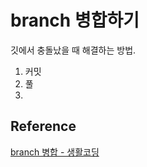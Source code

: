 # branch 병합하기

깃에서 충돌났을 때 해결하는 방법.

1. 커밋
2. 풀
3. 


## Reference

[branch 병합 - 생활코딩](https://opentutorials.org/course/2708/15262)